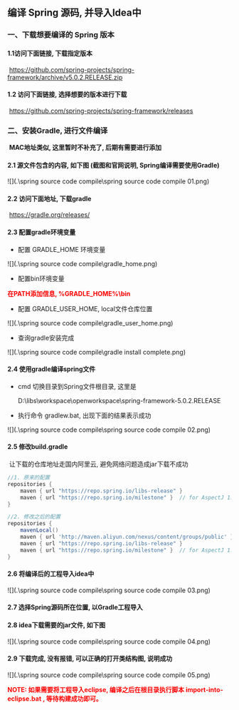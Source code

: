 ## 编译 Spring 源码, 并导入Idea中

### 一、下载想要编译的 Spring 版本

#### 1.1访问下面链接, 下载指定版本

​	https://github.com/spring-projects/spring-framework/archive/v5.0.2.RELEASE.zip

#### 1.2 访问下面链接, 选择想要的版本进行下载

​	https://github.com/spring-projects/spring-framework/releases

### 二、安装Gradle, 进行文件编译

​	**MAC地址类似, 这里暂时不补充了, 后期有需要进行添加**

#### 2.1 源文件包含的内容, 如下图 (截图和官网说明, Spring编译需要使用Gradle)

![](.\spring source code compile\spring source code compile 01.png)



#### 2.2 访问下面地址, 下载gradle

​	https://gradle.org/releases/

#### 2.3 配置gradle环境变量

- 配置 GRADLE_HOME 环境变量

![](.\spring source code compile\gradle_home.png)

- 配置bin环境变量

<font color="#ff00">**在PATH添加信息, %GRADLE_HOME%\bin**</font>

- 配置 GRADLE_USER_HOME, local文件仓库位置

![](.\spring source code compile\gradle_user_home.png)

- 查询gradle安装完成

![](.\spring source code compile\gradle install complete.png)

#### 2.4 使用gradle编译spring文件

- cmd 切换目录到Spring文件根目录, 这里是

  D:\libs\workspace\openworkspace\spring-framework-5.0.2.RELEASE

- 执行命令 gradlew.bat, 出现下面的结果表示成功

![](.\spring source code compile\spring source code compile 02.png)

#### 2.5 修改build.gradle

​	让下载的仓库地址走国内阿里云, 避免网络问题造成jar下载不成功

```gradle
//1. 原来的配置
repositories {
    maven { url "https://repo.spring.io/libs-release" }
    maven { url "https://repo.spring.io/milestone" }  // for AspectJ 1.9 beta
}

//2. 修改之后的配置
repositories {
    mavenLocal()
    maven { url 'http://maven.aliyun.com/nexus/content/groups/public' }
    maven { url "https://repo.spring.io/libs-release" }
    maven { url "https://repo.spring.io/milestone" }  // for AspectJ 1.9 beta
}
```

#### 2.6 将编译后的工程导入idea中

![](.\spring source code compile\spring source code compile 03.png)



#### 2.7 选择Spring源码所在位置, 以Gradle工程导入

#### 2.8 idea下载需要的jar文件, 如下图

![](.\spring source code compile\spring source code compile 04.png)

#### 2.9 下载完成, 没有报错, 可以正确的打开类结构图, 说明成功

![](.\spring source code compile\spring source code compile 05.png)



<font color="#ff00">**NOTE: 如果需要将工程导入eclipse, 编译之后在根目录执行脚本 import-into-eclipse.bat , 等待构建成功即可。**</font>